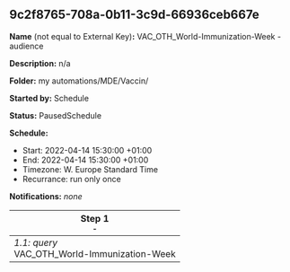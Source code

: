 ## 9c2f8765-708a-0b11-3c9d-66936ceb667e

**Name** (not equal to External Key)**:** VAC_OTH_World-Immunization-Week - audience

**Description:** n/a

**Folder:** my automations/MDE/Vaccin/

**Started by:** Schedule

**Status:** PausedSchedule

**Schedule:**

* Start: 2022-04-14 15:30:00 +01:00
* End: 2022-04-14 15:30:00 +01:00
* Timezone: W. Europe Standard Time
* Recurrance: run only once

**Notifications:** _none_


| Step 1<br>_<small>-</small>_ |
| --- |
| _1.1: query_<br>VAC_OTH_World-Immunization-Week |
